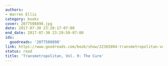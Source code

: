 ```yaml
---
authors:
- Warren Ellis
category: books
cover: 2077508898.jpg
date: 2017-07-30 23:28:17-07:00
end_date: 2017-07-30 23:29:50-07:00
ids:
  goodreads: '2077508898'
link: https://www.goodreads.com/book/show/22365804-transmetropolitan-vol-9
status: read
title: 'Transmetropolitan, Vol. 9: The Cure'
---
```

